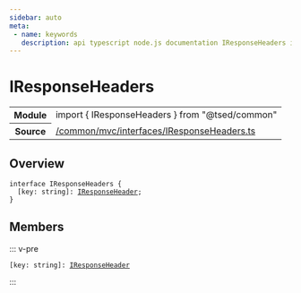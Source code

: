 ```yaml
---
sidebar: auto
meta:
 - name: keywords
   description: api typescript node.js documentation IResponseHeaders interface
---
```

# IResponseHeaders <Badge text="Interface" type="interface"/>
<!-- Summary -->
<section class="symbol-info"><table class="is-full-width"><tbody><tr><th>Module</th><td><div class="lang-typescript"><span class="token keyword">import</span> { IResponseHeaders }&nbsp;<span class="token keyword">from</span>&nbsp;<span class="token string">"@tsed/common"</span></div></td></tr><tr><th>Source</th><td><a href="https://github.com/Romakita/ts-express-decorators/blob/v4.30.2/src//common/mvc/interfaces/IResponseHeaders.ts#L0-L0">/common/mvc/interfaces/IResponseHeaders.ts</a></td></tr></tbody></table></section>

<!-- Overview -->
## Overview


<pre><code class="typescript-lang "><span class="token keyword">interface</span> IResponseHeaders <span class="token punctuation">{</span>
  <span class="token punctuation">[</span>key<span class="token punctuation">:</span> <span class="token keyword">string</span><span class="token punctuation">]</span><span class="token punctuation">:</span> <a href="/api/common/mvc/interfaces/IResponseHeader.html"><span class="token">IResponseHeader</span></a><span class="token punctuation">;</span>
<span class="token punctuation">}</span></code></pre>



<!-- Members -->




## Members


::: v-pre

<div class="method-overview">
<pre><code class="typescript-lang "><span class="token punctuation">[</span>key<span class="token punctuation">:</span> <span class="token keyword">string</span><span class="token punctuation">]</span><span class="token punctuation">:</span> <a href="/api/common/mvc/interfaces/IResponseHeader.html"><span class="token">IResponseHeader</span></a></code></pre>

</div>



:::